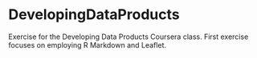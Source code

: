 # DevelopingDataProducts
Exercise for the Developing Data Products Coursera class.  First exercise focuses on employing R Markdown and Leaflet.
